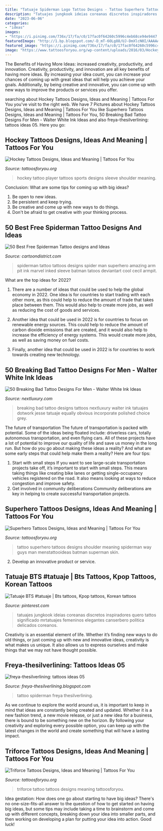 ```yaml
---
title: "Tatuaje Spiderman Logo Tattoo Designs - Tattoo Superhero Tattoos Designs Shoulder Meaning Spiderman Way Guys Man Menstattooideas Batman Superman Skin"
description: "Tatuajes jungkook ideias coreanas discretos inspiradores quero tattos significado mrtatuajes femeninos elegantes canserbero política delicados coreanos"
date: "2023-06-06"
categories:
- "ideas"
images:
- "https://i.pinimg.com/736x/17/fa/c0/17fac0f64260c5996c4eb68ce94e9447.jpg"
featuredImage: "http://1.bp.blogspot.com/-D_mT-6OLg88/UJ-DmXlcN0I/AAAAAAAAAMo/HQfq6p473TE/s1600/Spiderman+tattoo+80.jpg"
featured_image: "https://i.pinimg.com/736x/17/fa/c0/17fac0f64260c5996c4eb68ce94e9447.jpg"
image: "https://www.tattoosforyou.org/wp-content/uploads/2016/03/Hockey-Tattoo-Sleeve.jpg"
---
```



The Benefits of Having More Ideas: increased creativity, productivity, and innovation.
Creativity, productivity, and innovation are all key benefits of having more ideas. By increasing your idea count, you can increase your chances of coming up with great ideas that will help you achieve your goals. Additionally, by being creative and innovative, you can come up with new ways to improve the products or services you offer.

	

		
searching about Hockey Tattoos Designs, Ideas and Meaning | Tattoos For You you've visit to the right web. We have 7 Pictures about Hockey Tattoos Designs, Ideas and Meaning | Tattoos For You like Superhero Tattoos Designs, Ideas and Meaning | Tattoos For You, 50 Breaking Bad Tattoo Designs For Men - Walter White Ink Ideas and also freya-thesilverlining: tattoos ideas 05. Here you go:
		
    
## Hockey Tattoos Designs, Ideas And Meaning | Tattoos For You

<img loading=lazy src="https://www.tattoosforyou.org/wp-content/uploads/2016/03/Hockey-Tattoo-Sleeve.jpg" onerror="this.onerror=null;this.src='https://tse2.mm.bing.net/th?id=OIP.was-IfQit-F9vATSY3wUAwHaJ4&amp;pid=15.1';" alt="Hockey Tattoos Designs, Ideas and Meaning | Tattoos For You">

_Source: tattoosforyou.org_

>hockey tattoo player tattoos sports designs sleeve shoulder meaning. 

	

Conclusion: What are some tips for coming up with big ideas?
1. Be open to new ideas.
2. Be persistent and keep trying.
3. Be creative and come up with new ways to do things.
4. Don't be afraid to get creative with your thinking process.

    
## 50 Best Free Spiderman Tattoo Designs And Ideas

<img loading=lazy src="http://cartoondistrict.com/wp-content/uploads/2015/04/Best-Free-Spiderman-Tattoo-designs-and-Ideas13-013.jpg" onerror="this.onerror=null;this.src='https://tse4.mm.bing.net/th?id=OIP.gDglsB6XKGfyDM4Zk85PLAHaLH&amp;pid=15.1';" alt="50 Best Free Spiderman Tattoo designs and Ideas">

_Source: cartoondistrict.com_

>spiderman tattoo tattoos designs spider man superhero amazing arm pit ink marvel inked sleeve batman tatoos deviantart cool cecil armpit. 

	

What are the top ideas for 2022?
1. There are a number of ideas that could be used to help the global economy in 2022. One idea is for countries to start trading with each other more, as this could help to reduce the amount of trade that takes place between them. This would also help to create more jobs, as well as reducing the cost of goods and services.
2. Another idea that could be used in 2022 is for countries to focus on renewable energy sources. This could help to reduce the amount of carbon dioxide emissions that are created, and it would also help to increase the efficiency of energy systems. This would create more jobs, as well as saving money on fuel costs.

3. Finally, another idea that could be used in 2022 is for countries to work towards creating new technology.

    
## 50 Breaking Bad Tattoo Designs For Men - Walter White Ink Ideas

<img loading=lazy src="http://nextluxury.com/wp-content/uploads/guys-dotwork-breaking-bad-tattoo-designs.jpg" onerror="this.onerror=null;this.src='https://tse3.mm.bing.net/th?id=OIP.2yUVr6DCpyJhjkQLdtuhRwHaHa&amp;pid=15.1';" alt="50 Breaking Bad Tattoo Designs For Men - Walter White Ink Ideas">

_Source: nextluxury.com_

>breaking bad tattoo designs tattoos nextluxury walter ink tatuajes dotwork jesse tatuaje equally obvious incorporate polished choice grey. 

	

The future of transportation
The future of transportation is packed with potential. Some of the ideas being floated include: driverless cars, totally autonomous transportation, and even flying cars. All of these projects have a lot of potential to improve our quality of life and save us money in the long run. But how do you go about making these ideas a reality? And what are some early steps that could help make them a reality? Here are four tips: 
1. Start with small steps 
If you want to see large-scale transportation projects take off, it’s important to start with small steps. This means taking things like creating bike lanes or getting single-occupancy vehicles registered on the road. It also means looking at ways to reduce congestion and improve safety. 
2. Get involved in community deliberations 
Community deliberations are key in helping to create successful transportation projects.

    
## Superhero Tattoos Designs, Ideas And Meaning | Tattoos For You

<img loading=lazy src="https://www.tattoosforyou.org/wp-content/uploads/2016/03/Superhero-Tattoo-Designs.jpg" onerror="this.onerror=null;this.src='https://tse2.mm.bing.net/th?id=OIP.ZGRxmvVmTdFFwLa1LF-fEgHaJ3&amp;pid=15.1';" alt="Superhero Tattoos Designs, Ideas and Meaning | Tattoos For You">

_Source: tattoosforyou.org_

>tattoo superhero tattoos designs shoulder meaning spiderman way guys man menstattooideas batman superman skin. 

	

2. Develop an innovative product or service.

    
## Tatuaje BTS #tatuaje | Bts Tattoos, Kpop Tattoos, Korean Tattoos

<img loading=lazy src="https://i.pinimg.com/736x/17/fa/c0/17fac0f64260c5996c4eb68ce94e9447.jpg" onerror="this.onerror=null;this.src='https://tse4.mm.bing.net/th?id=OIP.aLW5cddlgfv_QY8ywQVSwgHaNK&amp;pid=15.1';" alt="Tatuaje BTS #tatuaje | Bts tattoos, Kpop tattoos, Korean tattoos">

_Source: pinterest.com_

>tatuajes jungkook ideias coreanas discretos inspiradores quero tattos significado mrtatuajes femeninos elegantes canserbero política delicados coreanos. 

	

Creativity is an essential element of life. Whether it’s finding new ways to do old things, or just coming up with new and innovative ideas, creativity is what makes us unique. It also allows us to express ourselves and make things that we may not have thought possible.

    
## Freya-thesilverlining: Tattoos Ideas 05

<img loading=lazy src="http://1.bp.blogspot.com/-D_mT-6OLg88/UJ-DmXlcN0I/AAAAAAAAAMo/HQfq6p473TE/s1600/Spiderman+tattoo+80.jpg" onerror="this.onerror=null;this.src='https://tse2.mm.bing.net/th?id=OIP.1YHUcgOCjvfowFzrn2d94wHaFj&amp;pid=15.1';" alt="freya-thesilverlining: tattoos ideas 05">

_Source: freya-thesilverlining.blogspot.com_

>tattoo spiderman freya thesilverlining. 

	

As we continue to explore the world around us, it is important to keep in mind that ideas are constantly being created and updated. Whether it is a new fashion trend, a new movie release, or just a new idea for a business, there is bound to be something new on the horizon. By following your creativity and exploring every possible option, you can keep up with the latest changes in the world and create something that will have a lasting impact.

    
## Triforce Tattoos Designs, Ideas And Meaning | Tattoos For You

<img loading=lazy src="http://www.tattoosforyou.org/wp-content/uploads/2013/11/Triforce-Tattoo-Pictures-768x1024.jpg" onerror="this.onerror=null;this.src='https://tse1.mm.bing.net/th?id=OIP.hsPFSk0j8g4r5zDaF8l_MAHaJ4&amp;pid=15.1';" alt="Triforce Tattoos Designs, Ideas and Meaning | Tattoos For You">

_Source: tattoosforyou.org_

>triforce tattoo tattoos designs meaning tattoosforyou. 

	

Idea gestation: How does one go about starting to have big ideas?
There's no one-size-fits-all answer to the question of how to get started on having big ideas, but some tips may include taking a time to brainstorm and come up with different concepts, breaking down your idea into smaller parts, and then working on developing a plan for putting your idea into action. Good luck!

